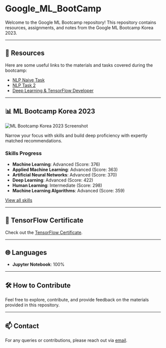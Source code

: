 # Google_ML_BootCamp

Welcome to the Google ML Bootcamp repository! This repository contains resources, assignments, and notes from the Google ML Bootcamp Korea 2023.

---

## 📝 Resources

Here are some useful links to the materials and tasks covered during the bootcamp:

- [NLP Naive Task](https://www.notion.so/NLP-Naive-Task-998208ea7bb84e6081c1759c792a43e4?pvs=12)
- [NLP Task 2](https://www.notion.so/NLP-ad550cb7918f4673a825a484074ea809)
- [Deep Learning & TensorFlow Developer](https://www.notion.so/DeepLearning-AI-TensorFlow-Developer-b695717d4d014720bf2e9858488661ae)

---

## 📊 ML Bootcamp Korea 2023

![ML Bootcamp Korea 2023 Screenshot](https://github.com/doraemon500/Google_ML_BootCamp/assets/64678476/62067b59-ad3b-43d5-8582-07ed47f7a56e)

Narrow your focus with skills and build deep proficiency with expertly matched recommendations.

### Skills Progress

- **Machine Learning**: Advanced (Score: 376)
- **Applied Machine Learning**: Advanced (Score: 363)
- **Artificial Neural Networks**: Advanced (Score: 370)
- **Deep Learning**: Advanced (Score: 422)
- **Human Learning**: Intermediate (Score: 298)
- **Machine Learning Algorithms**: Advanced (Score: 359)

[View all skills](https://www.coursera.org/learn/ml-bootcamp-korea)

---

## 📜 TensorFlow Certificate

Check out the [TensorFlow Certificate](https://www.credential.net/ad54961d-ce25-4e28-8a3d-27d9c486250e#gs.614lff).

---

## 🌐 Languages

- **Jupyter Notebook**: 100%

---

## 🛠️ How to Contribute

Feel free to explore, contribute, and provide feedback on the materials provided in this repository.

---

## 📫 Contact

For any queries or contributions, please reach out via [email](pkt45349048@gmail.com).
